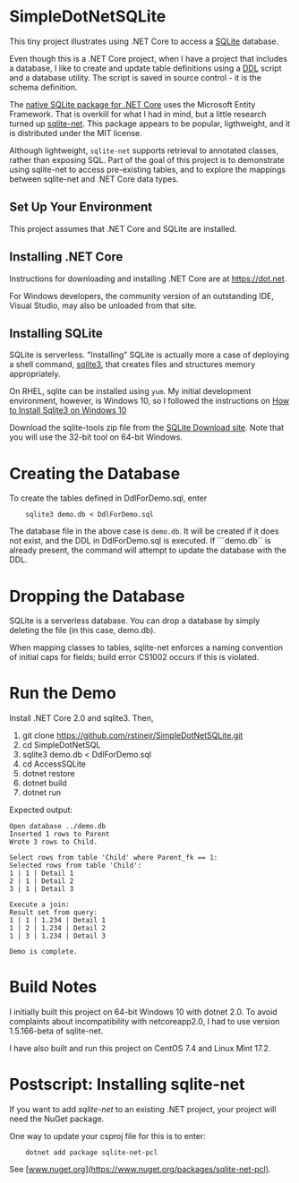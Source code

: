# SimpleDotNetSQLite

This tiny project illustrates using .NET Core to access a [SQLite](http://sqlite.org/) database. 


Even though this is a .NET Core project, when I have a project that includes
a database, I like to create and update
table definitions using a [DDL](http://whatis.techtarget.com/definition/Data-Definition-Language-DDL) 
script and a database utility. The script is saved in source control - it is the schema definition.

The [native SQLite package for .NET Core](https://docs.microsoft.com/en-us/ef/core/get-started/netcore/new-db-sqlite) uses
the Microsoft Entity Framework. That is 
overkill for what I had in mind, but a little research turned up
[sqlite-net](https://github.com/praeclarum/sqlite-net). This package appears to be 
popular, ligthweight, and it is distributed under the MIT license.

Although lightweight, ```sqlite-net``` supports retrieval to annotated classes, rather than 
exposing SQL. Part of the goal of this project is to demonstrate using sqlite-net 
to access pre-existing tables, and to explore the mappings between sqlite-net and .NET Core data types.

## Set Up Your Environment

This project assumes that .NET Core and SQLite are installed.

## Installing .NET Core

Instructions for downloading and installing .NET Core are at https://dot.net.

For Windows developers, the community version of an outstanding IDE, Visual Studio, may also be unloaded from that site.

## Installing SQLite

SQLite is serverless. "Installing" SQLite is actually more a case of deploying a shell command,
[sqlite3](https://linux.die.net/man/1/sqlite3), that creates
files and structures memory appropriately.

On RHEL, sqlite can be installed using ```yum```.  My initial development environment,
however, is Windows 10, so I followed the instructions
on [How to Install Sqlite3 on Windows 10](http://www.configserverfirewall.com/windows-10/install-sqlite3-on-windows-10/)

Download the sqlite-tools zip file from the [SQLite Download site](https://www.sqlite.org/download.html).  Note
that you will use the 32-bit tool on 64-bit Windows.


# Creating the Database

To create the tables defined in DdlForDemo.sql, enter

```
    sqlite3 demo.db < DdlForDemo.sql
```

The database file in the above case is ```demo.db```. It will be created if it does
not exist, and the DDL in DdlForDemo.sql is executed. If ```demo.db`` is already
present, the command will attempt to update the database with the DDL.

# Dropping the Database

SQLite is a serverless database. You can drop a database by simply deleting the file (in this case, demo.db).

When mapping classes to tables, sqlite-net enforces a naming convention of initial caps for fields; build error
CS1002 occurs if this is violated.

# Run the Demo

Install .NET Core 2.0 and sqlite3. Then,

1. git clone https://github.com/rstinejr/SimpleDotNetSQLite.git
2. cd SimpleDotNetSQL
3. sqlite3 demo.db < DdlForDemo.sql
4. cd AccessSQLite
5. dotnet restore
6. dotnet build
7. dotnet run

Expected output:

```
Open database ../demo.db
Inserted 1 rows to Parent
Wrote 3 rows to Child.

Select rows from table 'Child' where Parent_fk == 1:
Selected rows from table 'Child':
1 | 1 | Detail 1
2 | 1 | Detail 2
3 | 1 | Detail 3

Execute a join:
Result set from query:
1 | 1 | 1.234 | Detail 1
1 | 2 | 1.234 | Detail 2
1 | 3 | 1.234 | Detail 3

Demo is complete.

```

# Build Notes

I initially built this project on 64-bit Windows 10 with dotnet 2.0.
To avoid complaints about incompatibility with netcoreapp2.0, I had to use version 1.5.166-beta of sqlite-net.


I have also built and run this project on CentOS 7.4 and Linux Mint 17.2.


# Postscript: Installing sqlite-net

If you want to add *sqlite-net* to an existing .NET project, your project will need the NuGet package. 

One way to update your csproj file for this is to enter:


```
    dotnet add package sqlite-net-pcl
```

See [www.nuget.org](https://www.nuget.org/packages/sqlite-net-pcl).
